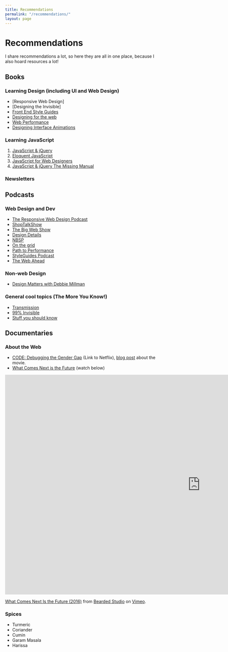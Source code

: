 ```yaml
---
title: Recommendations
permalink: "/recommendations/"
layout: page
---
```


# Recommendations

I share recommendations a lot, so here they are all in one place, because I also hoard resources a lot!

## Books

### Learning Design (including UI and Web Design)
- [Responsive Web Design]
- [Designing the Invisible]
- [Front End Style Guides](http://www.maban.co.uk/projects/front-end-style-guides/)
- [Designing for the web](http://www.designingfortheweb.co.uk/)
- [Web Performance](https://andydavies.me/books/#webperformance)
- [Designing Interface Animations](http://rosenfeldmedia.com/books/designing-interface-animation/)
### Learning JavaScript
1. [JavaScript & jQuery](https://www.amazon.com/JavaScript-JQuery-Interactive-Front-End-Development/dp/1118531647)
2. [Eloquent JavaScript](https://www.amazon.com/Eloquent-JavaScript-2nd-Ed-Introduction/dp/1593275846/ref=sr_1_8?s=books&ie=UTF8&qid=1502142089&sr=1-8&keywords=javascript)
3. [JavaScript for Web Designers](https://abookapart.com/products/javascript-for-web-designers)
4. [JavaScript & jQuery The Missing Manual]( https://www.amazon.com/JavaScript-jQuery-Missing-Manual-Manuals/dp/1491947071/ref=sr_1_3?ie=UTF8&qid=1502142181&sr=8-3&keywords=javascript+jquery)

### Newsletters

## Podcasts


### Web Design and Dev
* [The Responsive Web Design Podcast](http://responsivewebdesign.com/podcast/)
* [ShopTalkShow](http://shoptalkshow.com/)
* [The Big Web Show](http://5by5.tv/bigwebshow)
* [Design Details](http://www.designdetails.fm/)
* [NBSP](http://goodstuff.fm/nbsp)
* [On the grid](http://5by5.tv/onthegrid)
* [Path to Performance](http://pathtoperf.com/)
* [StyleGuides Podcast](http://styleguides.io/podcast/)
* [The Web Ahead](http://5by5.tv/webahead)

### Non-web Design
* [Design Matters with Debbie Millman](http://designobserver.com/topic/designmatters/1039)

### General cool topics (The More You Know!)
* [Transmission](http://goodstuff.fm/transmission/)
* [99% Invisible](http://99percentinvisible.org/)
* [Stuff you should know](http://www.stuffyoushouldknow.com/podcasts/)

## Documentaries
### About the Web
* [CODE: Debugging the Gender Gap](https://www.netflix.com/title/80130565) (Link to Netflix), [blog post]() about the movie. 
* [What Comes Next is the Future](http://www.futureisnext.com) (watch below)
<iframe src="https://player.vimeo.com/video/177267839?byline=0&portrait=0" width="1280" height="720" frameborder="0" webkitallowfullscreen mozallowfullscreen allowfullscreen></iframe> <p><a href="https://vimeo.com/177267839">What Comes Next Is the Future (2016)</a> from <a href="https://vimeo.com/bearded">Bearded Studio</a> on <a href="https://vimeo.com">Vimeo</a>.</p>

### Spices
* Turmeric
* Coriander
* Cumin
* Garam Masala
* Harissa

